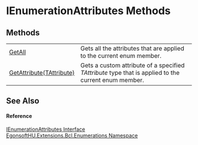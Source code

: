 # IEnumerationAttributes Methods




## Methods
<table>
<tr>
<td><a href="M_EgonsoftHU_Extensions_Bcl_Enumerations_IEnumerationAttributes_GetAll.md">GetAll</a></td>
<td>Gets all the attributes that are applied to the current enum member.</td></tr>
<tr>
<td><a href="M_EgonsoftHU_Extensions_Bcl_Enumerations_IEnumerationAttributes_GetAttribute__1.md">GetAttribute(TAttribute)</a></td>
<td>Gets a custom attribute of a specified <em>TAttribute</em> type that is applied to the current enum member.</td></tr>
</table>

## See Also


#### Reference
<a href="T_EgonsoftHU_Extensions_Bcl_Enumerations_IEnumerationAttributes.md">IEnumerationAttributes Interface</a>  
<a href="N_EgonsoftHU_Extensions_Bcl_Enumerations.md">EgonsoftHU.Extensions.Bcl.Enumerations Namespace</a>  
